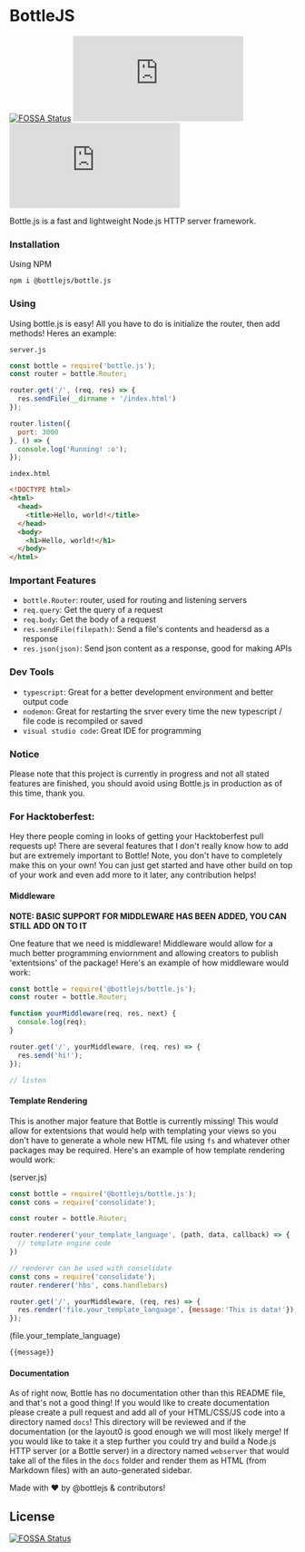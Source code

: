 # BottleJS
[![FOSSA Status](https://app.fossa.com/api/projects/git%2Bgithub.com%2Fbottlejs%2Fbottle.js.svg?type=shield)](https://app.fossa.com/projects/git%2Bgithub.com%2Fbottlejs%2Fbottle.js?ref=badge_shield) ![Repository Size](https://img.shields.io/github/repo-size/bottlejs/bottle.js) ![NPM Version](https://img.shields.io/npm/v/@bottlejs/bottle.js)

Bottle.js is a fast and lightweight Node.js HTTP server framework.

### Installation

Using NPM

```
npm i @bottlejs/bottle.js
```

### Using

Using bottle.js is easy! All you have to do is initialize the router, then add methods! Heres an example:

`server.js`
```js
const bottle = require('bottle.js');
const router = bottle.Router;

router.get('/', (req, res) => {
  res.sendFile(__dirname + '/index.html')
});

router.listen({
  port: 3000
}, () => {
  console.log('Running! :o');
});
```

`index.html`
```html
<!DOCTYPE html>
<html>
  <head>
    <title>Hello, world!</title>
  </head>
  <body>
    <h1>Hello, world!</h1>
  </body>
</html>
```

### Important Features

  - `bottle.Router`: router, used for routing and listening servers
  - `req.query`: Get the query of a request
  - `req.body`: Get the body of a request
  - `res.sendFile(filepath)`: Send a file's contents and headersd as a response
  - `res.json(json)`: Send json content as a response, good for making APIs

### Dev Tools

  - `typescript`: Great for a better development environment and better output code
  - `nodemon`: Great for restarting the srver every time the new typescript / file code is recompiled or saved
  - `visual studio code`: Great IDE for programming

### Notice

Please note that this project is currently in progress and not all stated features are finished, you should avoid using Bottle.js in production as of this time, thank you.

### For Hacktoberfest:

Hey there people coming in looks of getting your Hacktoberfest pull requests up! There are several features that I don't really know how to add but are extremely important to Bottle! Note, you don't have to completely make this on your own! You can just get started and have other build on top of your work and even add more to it later, any contribution helps!

#### Middleware

**NOTE: BASIC SUPPORT FOR MIDDLEWARE HAS BEEN ADDED, YOU CAN STILL ADD ON TO IT**

One feature that we need is middleware! Middleware would allow for a much better programming enviornment and allowing creators to publish 'extentsions' of the package! Here's an example of how middleware would work:

```js
const bottle = require('@bottlejs/bottle.js');
const router = bottle.Router;

function yourMiddleware(req, res, next) {
  console.log(req);
}

router.get('/', yourMiddleware, (req, res) => {
  res.send('hi!');
});

// listen
```

#### Template Rendering

This is another major feature that Bottle is currently missing! This would allow for extentsions that would help with templating your views so you don't have to generate a whole new HTML file using `fs` and whatever other packages may be required. Here's an example of how template rendering would work:

(server.js)
```js
const bottle = require('@bottlejs/bottle.js');
const cons = require('consolidate');

const router = bottle.Router;

router.renderer('your_template_language', (path, data, callback) => {
  // template engine code
})

// renderer can be used with consolidate
const cons = require('consolidate');
router.renderer('hbs', cons.handlebars)

router.get('/', yourMiddleware, (req, res) => {
  res.render('file.your_template_language', {message:'This is data!'});
});
```

(file.your_template_language)
```html
{{message}}
```

#### Documentation

As of right now, Bottle has no documentation other than this README file, and that's not a good thing! If you would like to create documentation please create a pull request and add all of your HTML/CSS/JS code into a directory named `docs`! This directory will be reviewed and if the documentation (or the layout0 is good enough we will most likely merge! If you would like to take it a step further you could try and build a Node.js HTTP server (or a Bottle server) in a directory named `webserver` that would take all of the files in the `docs` folder and render them as HTML (from Markdown files) with an auto-generated sidebar.



Made with ❤️ by @bottlejs & contributors! 


## License
[![FOSSA Status](https://app.fossa.com/api/projects/git%2Bgithub.com%2Fbottlejs%2Fbottle.js.svg?type=large)](https://app.fossa.com/projects/git%2Bgithub.com%2Fbottlejs%2Fbottle.js?ref=badge_large)
